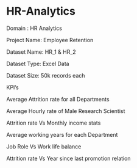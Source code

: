 # HR-Analytics
Domain : HR Analytics

Project Name: Employee Retention

Dataset Name: HR_1 & HR_2

Dataset Type: Excel Data

Dataset Size: 50k records each

KPI’s

Average Attrition rate for all Departments

Average Hourly rate of Male Research Scientist

Attrition rate Vs Monthly income stats

Average working years for each Department

Job Role Vs Work life balance

Attrition rate Vs Year since last promotion relation
